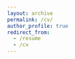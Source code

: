 ```yaml
---
layout: archive
permalink: /cv/
author_profile: true
redirect_from:
  - /resume
  - /cv
---
```

<object data="{{ base_path }}/files/CV.pdf" width="1000" height="1000" type='application/pdf'></object>
